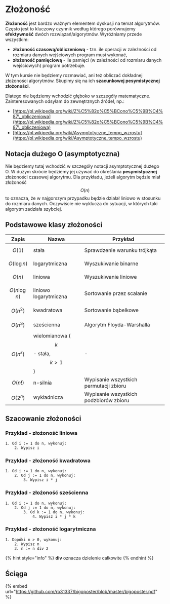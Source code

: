 # Złożoność

**Złożoność** jest bardzo ważnym elementem dyskusji na temat algorytmów. Często jest to kluczowy czynnik według którego porównujemy **efektywność** dwóch rozwiązań/algorytmów. Wyróżniamy przede wszystkim:

* **złożoność czasową/obliczeniową** - tzn. ile operacji w zależności od rozmiaru danych wejściowych program musi wykonać,
* **złożoność pamięciową** - ile pamięci (w zależności od rozmiaru danych wejściowych) program potrzebuje.

W tym kursie nie będziemy rozmawiać, ani też obliczać dokładnej złożoności algorytmów. Skupimy się na ich **szacunkowej pesymistycznej złożoności**.

Dlatego nie będziemy wchodzić głęboko w szczegóły matematyczne. Zainteresowanych odsyłam do zewnętrznych źródeł, np.:

* [https://pl.wikipedia.org/wiki/Z%C5%82o%C5%BCono%C5%9B%C4%87\_obliczeniowa](https://pl.wikipedia.org/wiki/Z%C5%82o%C5%BCono%C5%9B%C4%87\_obliczeniowa)
* [https://pl.wikipedia.org/wiki/Asymptotyczne_tempo_wzrostu](https://pl.wikipedia.org/wiki/Asymptotyczne_tempo_wzrostu)

## Notacja dużego O (asymptotyczna)

Nie będziemy tutaj wchodzić w szczegóły notacji asymptotycznej dużego O. W dużym skrócie będziemy jej używać do określania **pesymistycznej** złożoności czasowej algorytmu. Dla przykładu, jeżeli algorytm będzie miał złożoność $$O(n)$$ to oznacza, że w najgorszym przypadku będzie działał liniowo w stosunku do rozmiaru danych. Oczywiście nie wyklucza do sytuacji, w których taki algorytm zadziała szybciej.

## Podstawowe klasy złożoności

| Zapis            | Nazwa                                   | Przykład                               |
| ---------------- | --------------------------------------- | -------------------------------------- |
| $$O(1)$$         | stała                                   | Sprawdzenie warunku trójkąta           |
| $$O(\log{n})$$   | logarytmiczna                           | Wyszukiwanie binarne                   |
| $$O(n)$$         | liniowa                                 | Wyszukiwanie liniowe                   |
| $$O(n\log{n})$$  | liniowo logarytmiczna                   | Sortowanie przez scalanie              |
| $$O(n^2)$$       | kwadratowa                              | Sortowanie bąbelkowe                   |
| $$O(n^3)$$       | sześcienna                              | Algorytm Floyda-Warshalla              |
| $$O(n^k)$$       | wielomianowa ( $$k$$ - stała, $$k>1$$ ) | -                                      |
| $$O(n!)$$        | n-silnia                                | Wypisanie wszystkich permutacji zbioru |
| $$O(2^n)$$       | wykładnicza                             | Wypisanie wszystkich podzbiorów zbioru |

## Szacowanie złożoności

### Przykład - złożoność liniowa

```
1. Od i := 1 do n, wykonuj:
    2. Wypisz i
```

### Przykład - złożoność kwadratowa

```
1. Od i := 1 do n, wykonuj:
    2. Od j := 1 do n, wykonuj:
        3. Wypisz i * j
```

### Przykład - złożoność sześcienna

```
1. Od i := 1 do n, wykonuj:
    2. Od j := 1 do n, wykonuj:
        3. Od k := 1 do n, wykonuj:
            4. Wypisz i * j * k
```

### Przykład - złożoność logarytmiczna

```
1. Dopóki n > 0, wykonuj:
    2. Wypisz n
    3. n := n div 2
```

{% hint style="info" %}
**div** oznacza dzielenie całkowite
{% endhint %}

## Ściąga

{% embed url="https://github.com/ro31337/bigoposter/blob/master/bigoposter.pdf" %}
